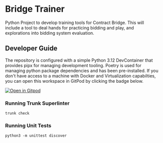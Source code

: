 # Bridge Trainer

Python Project to develop training tools for Contract Bridge. This will include a tool to deal hands for practicing bidding and play, and explorations into bidding system evaluation.

## Developer Guide

The repository is configured with a simple Python 3.12 DevContainer that provides pipx for managing development tooling. Poetry is used for managing python package dependencies and has been pre-installed. If you don't have access to a machine with Docker and Virtualization capabilties, you can open this workspace in GitPod by clicking the badge below.

[![Open in Gitpod](https://gitpod.io/button/open-in-gitpod.svg)](https://gitpod.io/#https://github.com/bar-raisers/intention)

### Running Trunk Superlinter

`trunk check`

### Running Unit Tests

`python3 -m unittest discover`
